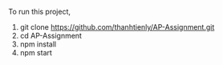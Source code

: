 To run this project, 
1. git clone https://github.com/thanhtienly/AP-Assignment.git
2. cd AP-Assignment
3. npm install
4. npm start
   
